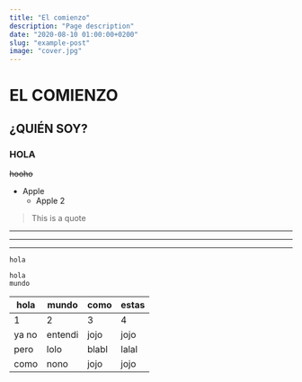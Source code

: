 ```yaml
---
title: "El comienzo"
description: "Page description"
date: "2020-08-10 01:00:00+0200"
slug: "example-post"
image: "cover.jpg"
---
```

# EL COMIENZO
## ¿QUIÉN SOY? 
### HOLA ### 
~~hooho~~

+ Apple
    + Apple 2 
    

> This is a quote 
--- 
---
___
`hola`
```
hola
mundo
```
| hola | mundo | como |estas|
|------|-------|------|-----|
|1     |2      |3     |4    |
|ya no |entendi|jojo  |jojo |
|pero  | lolo  | blabl|lalal|
|como  | nono  | jojo |jojo |


